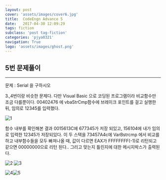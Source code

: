 ```yaml
---
layout: post
cover: 'assets/images/cover6.jpg'
title:  CodeEngn Advance 5
date:   2017-04-30 12:09:29
tags: fiction
subclass: 'post tag-fiction'
categories: 'pjya0321'
navigation: True
logo: 'assets/images/ghost.png'
---
```



## 5번 문제풀이
-----
문제 : Serial 을 구하시오

3.,4번이랑 비슷한 문제다. 다만 Visual Basic 으로 코딩된 프로그램이라 비교함수만 조금 다를뿐이다. 00402476 에 vbaStrCmp함수에 브레이크 포인트를 걸고 실행한 뒤, 임의로 12345를 입력했다.

![1](https://lh3.googleusercontent.com/Oq9A_IaEmpzjynfXZLhtf0ClFJRS6nIeRb_eu5K6dME0fJDq-ks1PAskkbLI1ieiivMzzIDCdoDUoIRbeNu166h-R8CLPsMPHyO5iKNCmSUIiTKDagxwuQ-G0LyUbUCVCHdfsymuZkNzNji0Hoh7zETJLnYznpNk63U23zJBQfkgUOS2zpj9wakMSFwJieCkIUcmvsVXNwqi3B0v3XJ4U4JUngll0s6ubAvSKr2jctntMxIjRHIegjThXI7THRl2LqxoIOkm3RBuKjX8kzB3LdXHoY8-s7QxYzmu4IQYHeHG6MxUom3Emj64JKRBNGj99abYxX02aYv0Gz-aY1x_BgwJ5HmZnEAnCjX8za0l7qXkiqG-36goRMY8rMuXtVyHvQFs8m2LiA2kCfSm5GWH-lbjd61CDqiZ0fIvy1G100Z5pYGVuDcQQS2V_TVhQIDKsc9QhULhK5408-9dMnbr83C4wmoi1qMZzc6iBwfjyWDTcNhENcjAB4eda6iauckwtr_auIHR1NKs4pSTLOvNvq2q8ZPGwg7N716m4LrJrvOKUAgzIDnGcwhWkf7VrqptttaeEme85mYrrJ_fRlnzQHdvIRL7cIZcRO-tYCE689dh2sw=w733-h52-no)

함수 내부를 확인해본 결과 0015613C에 677345가 저장 되있고, 156104에 내가 임의로 입력한 12345가 저장되있다. 이 두 스택을 73457A4c에 VarBstrcmp 에서 비교를 하고 내부함수들을 모두 빠져나올 때, 값이 다르면 EAX가 FFFFFFFF(-1)로 리턴되고 같으면 00000000으로 리턴 된다..
그리고 맞는지 틀린지에 대한 메시지박스가 출력된다.


![2](https://lh3.googleusercontent.com/kmukIskvQfaXqteST0n8T3U_HkpRGaBrCZtHN7377PfrJNze-Xlec7lfhrAzbLg6e3HfVpRbhZGGdFq6dpCvdn2H9sMbC6EMOpqQSluIzlUF2VBAI83GHjQyqnYyTuGQFHA7yCWnNLLoC5fr8-qRJERZFGHqcgwd0rPBz3v7o3ehkBXAd43IMEE3JBh266QZX5kck_AQV7q8rQL9Sw_GUK7rTm1TixVfp-twjcp2LkZ9yyiakbtGPOyuCZFwN2AUG02PhYo_gK7NpylQVLdqeDEztyodlQfIV9tuXAtKaSZqI_F5loRBHWuLo0nbC4r9_GJ93AftuRoJ54ws7sImbn7uafT4P-90Ed56fTSfGCvxObioDow_wiq3EOn81cdXaWa9sgYVEEXnEBK2CiiBgcLhbto_S-QSgbrT5Y-K6n10fb_CyKUZfruhsBOc2u-rvNG-4IDQ0fRgW-G4NRIif7KC2PkMzlLOnIqYeBlafxbe1BlB8ZoBWcpa-ZavwoG0MrtCmxACRQ9bq3ao9TwVA5g6OtUY32zdQGVdzsHTCesPMEzvstEdU1LdhcEUAbNWvsV9XItacPxbbAZx4TLblMQC15iwJ-dTcsFa9kGStkkh8Zc=w484-h20-no)
![3](https://lh3.googleusercontent.com/fYRYs7dqn2oU83R0tbfRnenegLeod4MhP-fMmhK1V16PkdvfD4BQIKCDbs4oQd2-jODa_8oJPa_aBw257mbJgNA-j4nWicdY43G9M7Vreo0Hzj9O42dhJYUIjBeNYfuh0t_bdoiKkxpD1WazLS8XZVARm9JrpzxjjVUpt8toMLXhGf5t5pEzO3B8BBN4IM8_6yONzk40PPiLhNdMlGOaJrUUcT_ocL4Kso4BxcsK4RNmkg4Nkd8bw6w3KStB2u75hR-lBWQcnj2hXimK2PFQJlQatOwEbGdtUTtsgS2GVw09mCCbxcoeTMvs44yjWHaCuZ05PH0vn7DurGW6olzt-GEES6tWcdtvjdmUsmYA3fT-q4Xo1fE4tx322TGs6cVhpODRLwjSB-Y5T3rUyX-gNKylPiyyUNFkvz_pu_CEad6-wT4-CbGkl_hujaUD0ypPVoQVvK1EPT0O2WKmRoEPVKVaAm5BqKjLqaZX7bAgngTt6ui-Urh1Pu4o6lq9LdgxnFULccuRIdOpnSSACarzVF15bjm83mp8R_zYIYoLMWDijMpYGN6KlWIs8ii7NLmNA6VCMRHiazpfxRJaH3MVDgLzHnDjqQhWo1iC0SiF8PccSXk=w493-h26-no)

![4](https://lh3.googleusercontent.com/i0uJmQ5Rj6XxdBJRpWmDCRw8ijwBQfcTVnwh3wqzcAxH2SJtqtkl1j6Wrk4qGWmAIj_hkEk0xFJv79-0UpbJntakG-EUBNaOL8itwug-H4vFLowrs-mFmyWRW-MiSj_IGf1yZ-G8Uxc4oWnnDqaOUVUafbtmCXSKHKDyCFGFlZ2Hsq2dM8wppqG2V118h75a4_6LFqAbBndiWBiU9TcGwhAha6He508-ISlIZFynHtIwp1NyR4iakr5O2T_yYg1NOWeKdBItddx62QQtC-VsU7poPmMN2SK7OtPYHvYEyZu1GMRw9s6wlH0BUpN-GwanImpp1qBKVdcEQ32gaTdCpkhS1SGwnBJMde2hVf-itWhqBnOTS9OA1uwCmSZgHXPK2bs2yPfp_rdzSx8PiYXMW0IH8ZipT3dzfNl5W4z-1tiFpK1itz4l10ZF9Y_yoBdWtQPzP5eaD3-46cyPErWmYcOLZ6SPuIW8AGIFOn16kFfXBD24Dn-vEeYuqMNtGuM3wBmfNTXTQxVInWvEUX2o_z-s8mRXr9PVvBcOXwf1mnewvqVIWtFHGePOHJ7IKL4zyY3douCYy2IpOzlofz8qGcK0iaoQTnlcVwPD1URs7-KZBmw=w152-h213-no)![5](https://lh3.googleusercontent.com/aAsZ42LGWXpwX5pIreU4fA6FE93JcP6SNobZbVsONEv_yAWMPOT7p6SJFl_EgEeWpnw0FU-kC7aTTFh4FRmSkPh4Ful7KegAFIQPkX9IuDGxIESZyPlceCyGVZb8FEAP2JoUdmbx4Ndo1C2nfFzN04PeCyQBoiHcvIJkpdLoXlNeDhaY8T_ClHbDveBdWocPmoasnnG_WOl-MthDqsHbAEswBvsaXHuEwqX2IDwN_6OLwrciPEjvGD8JTBTWOoBmuDYEGxOPD6NKXVdt2aAKQ8CYgqWiOXEn_F3iH_yOJ3TUPWRVyOLoGQWelxTugwthAG4NvPk_Vmn_IVP_zH8ideXKLIblYicvwVCO5QKlMMKEFEPwq5agy603J12Kzb5AbMJPcWZv7VrJBiPnV1wqEQ-wdF9Rop2gq6LIKB-fNeWl6pk_q4B7gycKIQ_EfMgcl42U0IbysyJUO3csFG_gK62rG86gD-_tpfrq9TwaN02_Y4k8Kz2ZP_XO9fYbUaEMi91ydCTmZAS1SWRtcAIhTLydug4VPJ9MXMGqlS1S1CUTTIukMcFxv-SKYFZH4gtfpC-SRjcvJazLykngQwJ5O4CYCGKYhDxzqFu8KTt1WpcPin2I-gU=w174-h121-no)
